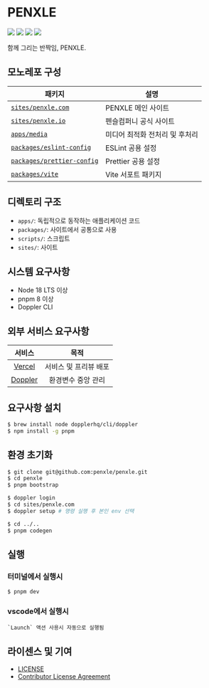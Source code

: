 # PENXLE

![](https://vercelbadge.vercel.app/api/penxle/penxle)
![](https://img.shields.io/github/actions/workflow/status/penxle/penxle/ci.yml)
![](https://img.shields.io/github/license/penxle/penxle)
![](https://img.shields.io/github/languages/code-size/penxle/penxle)

함께 그리는 반짝임, PENXLE.

## 모노레포 구성

| 패키지                                                 | 설명                           |
| ------------------------------------------------------ | ------------------------------ |
| [`sites/penxle.com`](sites/penxle.com)                 | PENXLE 메인 사이트             |
| [`sites/penxle.io`](sites/penxle.io)                   | 펜슬컴퍼니 공식 사이트         |
| [`apps/media`](apps/media)                             | 미디어 최적화 전처리 및 후처리 |
| [`packages/eslint-config`](packages/eslint-config)     | ESLint 공용 설정               |
| [`packages/prettier-config`](packages/prettier-config) | Prettier 공용 설정             |
| [`packages/vite`](packages/vite)                       | Vite 서포트 패키지             |

## 디렉토리 구조

- `apps/`: 독립적으로 동작하는 애플리케이션 코드
- `packages/`: 사이트에서 공통으로 사용
- `scripts/`: 스크립트
- `sites/`: 사이트

## 시스템 요구사항

- Node 18 LTS 이상
- pnpm 8 이상
- Doppler CLI

## 외부 서비스 요구사항

|             서비스             |         목적          |
| :----------------------------: | :-------------------: |
|  [Vercel](https://vercel.com)  | 서비스 및 프리뷰 배포 |
| [Doppler](https://doppler.com) |  환경변수 중앙 관리   |

## 요구사항 설치

```bash
$ brew install node dopplerhq/cli/doppler
$ npm install -g pnpm
```

## 환경 초기화

```bash
$ git clone git@github.com:penxle/penxle.git
$ cd penxle
$ pnpm bootstrap

$ doppler login
$ cd sites/penxle.com
$ doppler setup # 명령 실행 후 본인 env 선택

$ cd ../..
$ pnpm codegen
```

## 실행

### 터미널에서 실행시

```bash
$ pnpm dev
```

### vscode에서 실행시

```
`Launch` 액션 사용시 자동으로 실행됨
```

## 라이센스 및 기여

- [LICENSE](LICENSE)
- [Contributor License Agreement](docs/CLA)
